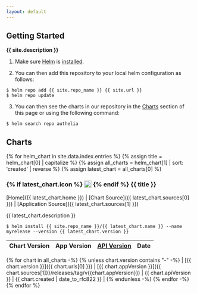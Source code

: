```yaml
---
layout: default
---
```


## Getting Started

**{{ site.description }}**

1. Make sure [Helm](https://helm.sh) is [installed](https://helm.sh/docs/intro/install/).

2. You can then add this repository to your local helm configuration as follows:
```console
$ helm repo add {{ site.repo_name }} {{ site.url }}
$ helm repo update
```

3. You can then see the charts in our repository in the [Charts](#charts) section of this page or using the following command:
```console
$ helm search repo authelia
```

## Charts

{% for helm_chart in site.data.index.entries %}
{% assign title = helm_chart[0] | capitalize %}
{% assign all_charts = helm_chart[1] | sort: 'created' | reverse %}
{% assign latest_chart = all_charts[0] %}

<h3>
  {% if latest_chart.icon %}
  <img src="{{ latest_chart.icon }}" style="height:1.2em;vertical-align: text-top;" />
  {% endif %}
  {{ title }}
</h3>

[Home]({{ latest_chart.home }}) \| [Chart Source]({{ latest_chart.sources[0] }}) \| [Application Source]({{ latest_chart.sources[1] }})

{{ latest_chart.description }}

```console
$ helm install {{ site.repo_name }}/{{ latest_chart.name }} --name myrelease --version {{ latest_chart.version }}
```

| Chart Version | App Version | [API Version](https://helm.sh/docs/topics/charts/#the-apiversion-field) | Date |
|---------------|-------------|-------------------------------------------------------------------------|------|
{% for chart in all_charts -%}
{% unless chart.version contains "-" -%}
| [{{ chart.version }}]({{ chart.urls[0] }}) | [{{ chart.appVersion }}]({{ chart.sources[1]}}/releases/tag/v{{chart.appVersion}}) | {{ chart.apiVersion }} | {{ chart.created | date_to_rfc822 }} |
{% endunless -%}
{% endfor -%}
{% endfor %}
